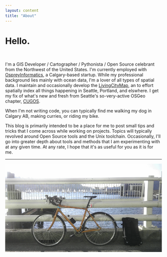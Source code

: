 ```yaml
---
layout: content
title: "About"
---
```


# Hello.

<br />

I'm a GIS Developer / Cartographer / Pythonista / Open Source celebrant from the Northwest of the United States.  I'm currently employed with [OspreyInformatics][osprey], a Calgary-based startup.  While my professional background lies mainly with ocean data, I'm a lover of all types of spatial data.  I maintain and occasionally develop the [LivingCityMap][lcm], an to effort spatially index all things happening in Seattle, Portland, and elswhere.  I get my fix of what's new and fresh from Seattle's so-very-active OSGeo chapter, [CUGOS][cugos].

When I'm not writing code, you can typically find me walking my dog in Calgary AB, making curries, or riding my bike.

This blog is primarily intended to be a place for me to post small tips and tricks that I come across while working on projects.  Topics will typically revolved around Open Source tools and the Unix toolchain.  Occasionally, I'll go into greater depth about tools and methods that I am experimenting with at any given time.  At any rate, I hope that it's as useful for you as it is for me.

---

![My Bike](/images/about/bike.gif)



[osprey]: http://www.ospreyinformatics.com
[lcm]: http://www.livingcitymap.com
[cugos]: http://www.cugos.org
